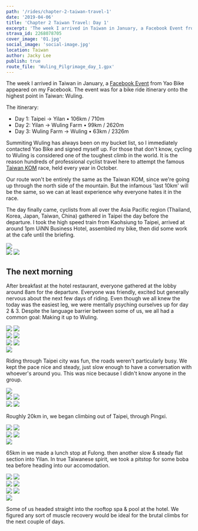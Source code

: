 ```yaml
---
path: '/rides/chapter-2-taiwan-travel-1'
date: '2019-04-06'
title: 'Chapter 2 Taiwan Travel: Day 1'
excerpt: 'The week I arrived in Taiwan in January, a Facebook Event from Yao Bike appeared on my Facebook. The event was for a bike ride itinerary onto the highest point in Taiwan: Wuling.'
strava_id: 2268078705
cover_image: '01.jpg'
social_image: 'social-image.jpg'
location: Taiwan
author: Jacky Lee
publish: true
route_file: 'Wuling_Pilgrimage_day_1.gpx'
---
```


The week I arrived in Taiwan in January, a [Facebook Event](<[https://link](https://www.facebook.com/events/315813365694649)>) from Yao Bike appeared on my Facebook. The event was for a bike ride itinerary onto the highest point in Taiwan: Wuling.

The itinerary:

- Day 1: Taipei → Yilan • 106km / 710m
- Day 2: Yilan → Wuling Farm • 99km / 2620m
- Day 3: Wuling Farm → Wuling • 63km / 2326m

Summiting Wuling has always been on my bucket list, so I immediately contacted Yao Bike and signed myself up. For those that don't know, cycling to Wuling is considered one of the toughest climb in the world. It is the reason hundreds of professional cyclist travel here to attempt the famous [Taiwan KOM](https://www.youtube.com/watch?v=Sxfd2xzlM6k) race, held every year in October.

Our route won't be entirely the same as the Taiwan KOM, since we're going up through the north side of the mountain. But the infamous 'last 10km' will be the same, so we can at least experience why everyone hates it in the race.

The day finally came, cyclists from all over the Asia Pacific region (Thailand, Korea, Japan, Taiwan, China) gathered in Taipei the day before the departure. I took the high speed train from Kaohsiung to Taipei, arrived at around 1pm <marker-link lat='25.089801' lng='121.518402' label='A' zoom='16'>UiNN Business Hotel</marker-link>, assembled my bike, then did some work at the cafe until the briefing.

<div class='c-photo-cluster'>
<image-zoom caption="There were around 30 riders that came from all over the Asia Pacific Region. I admit I was envious of everyone's slick Chapter 2 bikes."><img src='03.jpg'/></image-zoom>
<div class='flex'>
<image-zoom caption="Name tags and feed bag were handed out to everyone at the start of the briefing."><img src='04.jpg'/></image-zoom>
<image-zoom caption="Yao from Yao Bike carefully briefed everyone on the 268km / 5600m elevation gain itinerary for the next 3 days. Everyone was 'stoked!'."><img src='02.jpg'/></image-zoom>
</div>
</div>

## The next morning

After breakfast at the hotel restaurant, everyone gathered at the lobby around 8am for the departure. Everyone was friendly, excited but generally nervous about the next few days of riding. Even though we all knew the today was the easiest leg, we were mentally psyching ourselves up for day 2 & 3. Despite the language barrier between some of us, we all had a common goal: Making it up to Wuling.

<div class='c-photo-cluster'>
<div class='flex'>
<image-zoom ><img src='Chapter2_TW_day2_02.jpg'/></image-zoom>
<image-zoom ><img src='Chapter2_TW_day2_16.jpg'/></image-zoom>
</div>
<div class='flex'>
<image-zoom ><img src='Chapter2_TW_day2_03.jpg'/></image-zoom>
<image-zoom ><img src='Chapter2_TW_day2_05.jpg'/></image-zoom>
</div>
<div class='flex'>
<image-zoom ><img src='Chapter2_TW_day2_07.jpg'/></image-zoom>
<image-zoom ><img src='Chapter2_TW_day2_13.jpg'/></image-zoom>
</div>
<image-zoom caption="30 riders from all over the world. We spoke different languages, had different background, but all shared the same goal - to conquer Wuling."><img src='Chapter2_TW_day2_14.jpg'/></image-zoom>
</div>

Riding through Taipei city was fun, the roads weren't particularly busy. We kept the pace nice and steady, just slow enough to have a conversation with whoever's around you. This was nice because I didn't know anyone in the group.

<div class='c-photo-cluster'>
<div class='flex'>
<image-zoom ><img src='Chapter2_TW_day2_17.jpg'/></image-zoom>
</div>
<div class='flex'>
<image-zoom ><img src='Chapter2_TW_day2_20.jpg'/></image-zoom>
<image-zoom ><img src='Chapter2_TW_day2_21.jpg'/></image-zoom>
</div>
<div class='flex'>
<image-zoom ><img src='Chapter2_TW_day2_23.jpg'/></image-zoom>
<image-zoom ><img src='rolling-taipei.jpg'/></image-zoom>
</div>
</div>

Roughly 20km in, we began climbing out of Taipei, through Pingxi.

<div class='c-photo-cluster'>
<div class='flex'>
<image-zoom ><img src='Chapter2_TW_day2_27.jpg'/></image-zoom>
<image-zoom ><img src='Chapter2_TW_day2_37.jpg'/></image-zoom>
</div>
<div class='flex'>
<image-zoom ><img src='Chapter2_TW_day2_41.jpg'/></image-zoom>
<image-zoom ><img src='Chapter2_TW_day2_42.jpg'/></image-zoom>
</div>
<image-zoom ><img src='Chapter2_TW_day2_46.jpg'/></image-zoom>
</div>

65km in we made a lunch stop at Fulong. then another slow & steady flat section into Yilan. In true Taiwanese spirit, we took a pitstop for some boba tea before heading into our accomodation.

<div class='c-photo-cluster'>
<div class='flex'>
<image-zoom ><img src='Chapter2_TW_day2_51.jpg'/></image-zoom>
<image-zoom ><img src='Chapter2_TW_day2_71.jpg'/></image-zoom>
</div>
<div class='flex'>
<image-zoom ><img src='Chapter2_TW_day2_58.jpg'/></image-zoom>
<image-zoom ><img src='Chapter2_TW_day2_60.jpg'/></image-zoom>
</div>
<div class='flex'>
<image-zoom ><img src='Chapter2_TW_day2_64.jpg'/></image-zoom>
<image-zoom ><img src='Chapter2_TW_day2_65.jpg'/></image-zoom>
</div>
<image-zoom caption='Boba stop is a must for any rides in Taiwan.'><img src='Chapter2_TW_day2_67.jpg'/></image-zoom>
</div>

Some of us headed straight into the rooftop spa & pool at the hotel. We figured any sort of muscle recovery would be ideal for the brutal climbs for the next couple of days.
